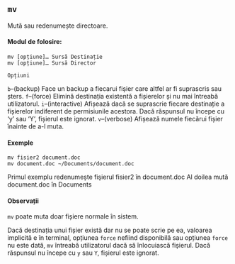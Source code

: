 ## `mv`
Mută sau redenumește directoare.

#### Modul de folosire:
```
mv [opțiune]… Sursă Destinație
mv [opțiune]… Sursă Director
```

`Opțiuni`

`b`–(backup)
Face un backup a fiecarui fișier care altfel ar fi suprascris sau șters.
`f`–(force)
Elimină destinația existentă a fișierelor și nu mai întreabă utilizatorul.
`i`–(interactive)
Afișează dacă se suprascrie fiecare destinație a fișierelor indiferent de permisiunile acestora.
Dacă răspunsul nu începe cu ‘y’ sau ‘Y’, fișierul este ignorat.
`v`–(verbose)
Afișează numele fiecărui fișier înainte de a-l muta.

#### Exemple
```
mv fisier2 document.doc
mv document.doc ~/Documents/document.doc
```
Primul exemplu redenumește fişierul fisier2 în document.doc
Al doilea mută document.doc în Documents

#### Observații
`mv` poate muta doar fișiere normale în sistem.

Dacă destinația unui fișier există dar nu se poate scrie pe ea, valoarea implicită e în terminal, 
opțiunea `force` nefiind disponibilă sau opțiunea `force` nu este dată, `mv` întreabă utilizatorul dacă să înlocuiască fișierul.
Dacă răspunsul nu începe cu `y` sau `Y`, fișierul este ignorat.

